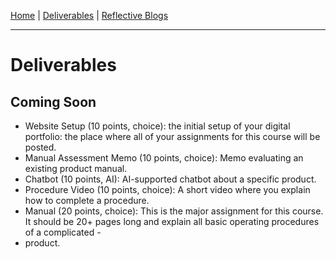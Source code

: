 [Home](index.md) | [Deliverables](deliverables.md) | [Reflective Blogs](reflective_blogs.md)

------

# Deliverables
## Coming Soon

- Website Setup (10 points, choice): the initial setup of your digital portfolio: the place where all of your assignments for this course will be posted.
- Manual Assessment Memo (10 points, choice): Memo evaluating an existing product manual.
- Chatbot (10 points, AI): AI-supported chatbot about a specific product.
- Procedure Video (10 points, choice): A short video where you explain how to complete a procedure.
- Manual (20 points, choice): This is the major assignment for this course. It should be 20+ pages long and explain all basic operating procedures of a complicated - 
- product.

